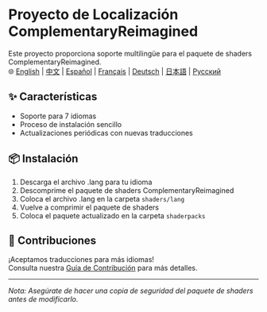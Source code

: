 # Proyecto de Localización ComplementaryReimagined

Este proyecto proporciona soporte multilingüe para el paquete de shaders ComplementaryReimagined.  
🌐 [English](../../README.md) | [中文](README.zh.md) | [Español](#) | [Français](README.fr.md) | [Deutsch](README.de.md) | [日本語](README.ja.md) | [Русский](README.ru.md)

## ✨ Características
- Soporte para 7 idiomas
- Proceso de instalación sencillo
- Actualizaciones periódicas con nuevas traducciones

## 📦 Instalación
1. Descarga el archivo .lang para tu idioma
2. Descomprime el paquete de shaders ComplementaryReimagined
3. Coloca el archivo .lang en la carpeta `shaders/lang`
4. Vuelve a comprimir el paquete de shaders
5. Coloca el paquete actualizado en la carpeta `shaderpacks`

## 🤝 Contribuciones
¡Aceptamos traducciones para más idiomas!  
Consulta nuestra [Guía de Contribución](CONTRIBUTING.es.md) para más detalles.

---

*Nota: Asegúrate de hacer una copia de seguridad del paquete de shaders antes de modificarlo.*
